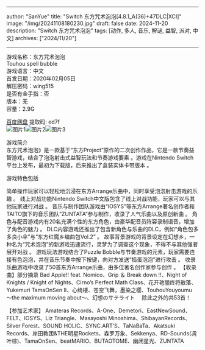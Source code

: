 
---
author: "SanYue"
title: "Switch 东方咒术泡泡[4.8.1_A(36)+47DLC|XCI]"
image: "/img/20241108180230.jpg"
draft: false
date: 2024-11-20
description: "Switch 东方咒术泡泡"
tags: [动作, 多人, 音乐, 解谜, 益智, 派对, 中文]
archives: ["2024/11/20"]

---

游戏名称：东方咒术泡泡   
Touhou spell bubble    
游戏语言：中文  
首发日期：2020年02月05日  
解压密码：wing515  
是否有金手指：否  
版本：无   
容量：2.9G

[百度网盘](https//pan.baidu.com/s/14-eWwgkWYU7vEsa8tj9ZeA) 提取码: ed7f  
![图片1](/img/schv1u.jpg)![图片2](/img/schv1w.jpg)![图片3](/img/schv1y.jpg)  

游戏简介  
东方咒术泡泡》是一款基于“东方Project”原作的二次创作作品，它是一款节奏益智游戏，结合了泡泡射击式益智玩法和节奏游戏要素
。游戏在Nintendo Switch平台上发布，最初为下载版，后来推出了盒装实体卡带版本
。

游戏特色包括

简单操作玩家可以轻松地沉浸在东方Arrange乐曲中，同时享受泡泡射击游戏的乐趣
。
线上对战功能Nintendo Switch中文版包含了线上对战功能，玩家可以与其他玩家进行对战
。
音乐与制作团队游戏由“IOSYS”等东方Arrange著名创作者和TAITO旗下的音乐团队“ZUNTATA”参与制作，收录了人气乐曲以及原创新曲
。
角色与配音游戏内有20名充满个性的东方角色，由豪华配音员阵容录制语音，增加了角色的魅力
。
DLC内容游戏还推出了包含新角色与乐曲的DLC，例如“角色包多多良小伞”与“东方红魔乡编曲包Vol.2”
。
故事背景游戏的背景设定在幻想乡，一种名为“咒术泡泡”的新游戏迅速流行，灵梦为了调查这个现象，不得不与其他强者展开对战
。
游戏玩法游戏结合了Puzzle Bobble与节奏游戏的元素，玩家需要连接有色泡泡，并在音乐节奏中按下按键，向对方发送“捣蛋泡泡”进行攻击
。
收录乐曲游戏中收录了50首东方Arrange乐曲，由多位著名创作家参与创作
。
【收录曲】部分摘录
Bad Apple!! feat. Nomico、Grip ＆ Break down !!、Night of Knights / Knight of Nights、Cirno’s Perfect Math Class、花开艳丽终将散落、Yukemuri TamaOnSen II、心绮楼、苍空飞舞，墨染之樱、TouhouYouyoumu ～the maximum moving about～、幻想のサテライト
　除此之外的共53首！

【参加艺术家】
Amateras Records、A-One、Demetori、EastNewSound、FELT、IOSYS、Liz Triangle、Masayoshi Minoshima、ShibayanRecords、Silver Forest、SOUND HOLIC、SYNC.ART’S、TaNaBaTa、Akatsuki Records、岸田教团&THE明星Rockets、森罗万象、Sekkenya、RD-Sounds(凋叶棕)、TamaOnSen、beatMARIO、BUTAOTOME、幽闭星光、ZUNTATA
